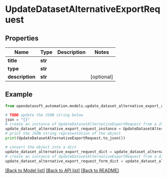 # UpdateDatasetAlternativeExportRequest


## Properties

Name | Type | Description | Notes
------------ | ------------- | ------------- | -------------
**title** | **str** |  | 
**type** | **str** |  | 
**description** | **str** |  | [optional] 

## Example

```python
from opendatasoft_automation.models.update_dataset_alternative_export_request import UpdateDatasetAlternativeExportRequest

# TODO update the JSON string below
json = "{}"
# create an instance of UpdateDatasetAlternativeExportRequest from a JSON string
update_dataset_alternative_export_request_instance = UpdateDatasetAlternativeExportRequest.from_json(json)
# print the JSON string representation of the object
print(UpdateDatasetAlternativeExportRequest.to_json())

# convert the object into a dict
update_dataset_alternative_export_request_dict = update_dataset_alternative_export_request_instance.to_dict()
# create an instance of UpdateDatasetAlternativeExportRequest from a dict
update_dataset_alternative_export_request_form_dict = update_dataset_alternative_export_request.from_dict(update_dataset_alternative_export_request_dict)
```
[[Back to Model list]](../README.md#documentation-for-models) [[Back to API list]](../README.md#documentation-for-api-endpoints) [[Back to README]](../README.md)


